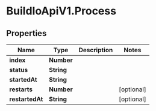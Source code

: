 # BuildIoApiV1.Process

## Properties

Name | Type | Description | Notes
------------ | ------------- | ------------- | -------------
**index** | **Number** |  | 
**status** | **String** |  | 
**startedAt** | **String** |  | 
**restarts** | **Number** |  | [optional] 
**restartedAt** | **String** |  | [optional] 


